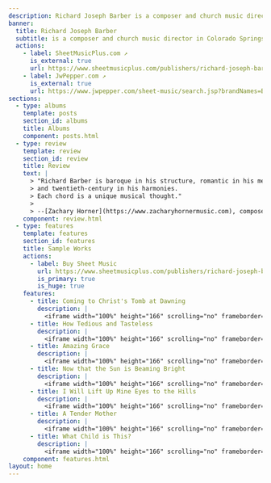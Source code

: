 ```yaml
---
description: Richard Joseph Barber is a composer and church music director in Colorado Springs, Colorado.
banner:
  title: Richard Joseph Barber
  subtitle: is a composer and church music director in Colorado Springs, Colorado. [Continue Reading...](/about)
  actions:
    - label: SheetMusicPlus.com ↗
      is_external: true
      url: https://www.sheetmusicplus.com/publishers/richard-joseph-barber/3052
    - label: JwPepper.com ↗
      is_external: true
      url: https://www.jwpepper.com/sheet-music/search.jsp?brandNames=Barber%20Music%20Company
sections:
  - type: albums
    template: posts
    section_id: albums
    title: Albums
    component: posts.html
  - type: review
    template: review
    section_id: review
    title: Review
    text: |
      > "Richard Barber is baroque in his structure, romantic in his melody,
      > and twentieth-century in his harmonies.
      > Each chord is a unique musical thought."  
      >   
      > --[Zachary Horner](https://www.zacharyhornermusic.com), composer
    component: review.html
  - type: features
    template: features
    section_id: features
    title: Sample Works
    actions:
      - label: Buy Sheet Music
        url: https://www.sheetmusicplus.com/publishers/richard-joseph-barber/3052
        is_primary: true
        is_huge: true
    features:
      - title: Coming to Christ's Tomb at Dawning
        description: |
          <iframe width="100%" height="166" scrolling="no" frameborder="no" allow="autoplay" src="https://w.soundcloud.com/player/?url=https%3A//api.soundcloud.com/tracks/658132682&color=%23303138&auto_play=false&hide_related=false&show_comments=true&show_user=true&show_reposts=false&show_teaser=true"></iframe>
      - title: How Tedious and Tasteless
        description: |
          <iframe width="100%" height="166" scrolling="no" frameborder="no" allow="autoplay" src="https://w.soundcloud.com/player/?url=https%3A//api.soundcloud.com/tracks/534443448&color=%23303138&auto_play=false&hide_related=false&show_comments=true&show_user=true&show_reposts=false&show_teaser=true"></iframe>
      - title: Amazing Grace
        description: |
          <iframe width="100%" height="166" scrolling="no" frameborder="no" allow="autoplay" src="https://w.soundcloud.com/player/?url=https%3A//api.soundcloud.com/tracks/519827379&color=%23303138&auto_play=false&hide_related=false&show_comments=true&show_user=true&show_reposts=false&show_teaser=true"></iframe>
      - title: Now that the Sun is Beaming Bright
        description: |
          <iframe width="100%" height="166" scrolling="no" frameborder="no" allow="autoplay" src="https://w.soundcloud.com/player/?url=https%3A//api.soundcloud.com/tracks/659087465&color=%23303138&auto_play=false&hide_related=false&show_comments=true&show_user=true&show_reposts=false&show_teaser=true"></iframe>
      - title: I Will Lift Up Mine Eyes to the Hills
        description: |
          <iframe width="100%" height="166" scrolling="no" frameborder="no" allow="autoplay" src="https://w.soundcloud.com/player/?url=https%3A//api.soundcloud.com/tracks/519675879&color=%23303138&auto_play=false&hide_related=false&show_comments=true&show_user=true&show_reposts=false&show_teaser=true"></iframe>
      - title: A Tender Mother
        description: |
          <iframe width="100%" height="166" scrolling="no" frameborder="no" allow="autoplay" src="https://w.soundcloud.com/player/?url=https%3A//api.soundcloud.com/tracks/549667368&color=%23303138&auto_play=false&hide_related=false&show_comments=true&show_user=true&show_reposts=false&show_teaser=true"></iframe>
      - title: What Child is This?
        description: |
          <iframe width="100%" height="166" scrolling="no" frameborder="no" allow="autoplay" src="https://w.soundcloud.com/player/?url=https%3A//api.soundcloud.com/tracks/519827544&color=%23303138&auto_play=false&hide_related=false&show_comments=true&show_user=true&show_reposts=false&show_teaser=true"></iframe>
    component: features.html
layout: home
---
```

